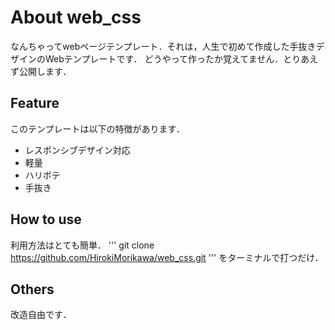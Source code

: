 # About web_css
なんちゃってwebページテンプレート．それは，人生で初めて作成した手抜きデザインのWebテンプレートです．
どうやって作ったか覚えてません．とりあえず公開します．

## Feature
このテンプレートは以下の特徴があります．
- レスポンシブデザイン対応
- 軽量
- ハリボテ
- 手抜き

## How to use
利用方法はとても簡単．
'''
git clone https://github.com/HirokiMorikawa/web_css.git
'''
をターミナルで打つだけ．

## Others
改造自由です．
